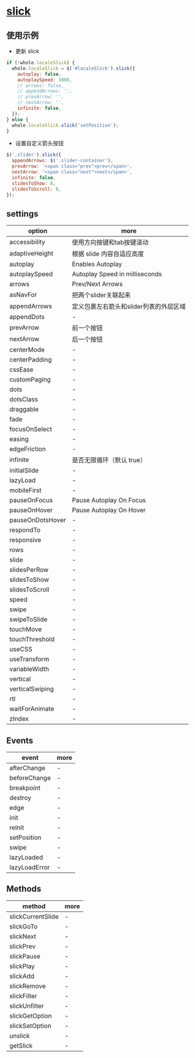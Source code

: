 # [slick](http://kenwheeler.github.io/slick/)

## 使用示例

- 更新 slick

```javascript
if (!whole.localeSlick) {
  whole.localeSlick = $('#localeSlick').slick({
    autoplay: false,
    autoplaySpeed: 3000,
    // arrows: false,
    // appendArrows: '',
    // prevArrow: '',
    // nextArrow: '',
    infinite: false,
  });
} else {
  whole.localeSlick.slick('setPosition');
}
```

- 设置自定义箭头按钮

```javascript
$('.slider').slick({
  appendArrows: $('.slider-container'),
  prevArrow: '<span class="prev">prev</span>',
  nextArrow: '<span class="next">next</span>',
  infinite: false,
  slidesToShow: 8,
  slidesToScroll: 8,
});
```

## settings

| option           | more                           |
|------------------|--------------------------------|
| accessibility    | 使用方向按键和tab按键滚动                 |
| adaptiveHeight   | 根据 slide 内容自适应高度               |
| autoplay         | Enables Autoplay               |
| autoplaySpeed    | Autoplay Speed in milliseconds |
| arrows           | Prev/Next Arrows               |
| asNavFor         | 把两个slider关联起来                  |
| appendArrows     | 定义包裹左右箭头和slider列表的外层区域         |
| appendDots       | -                              |
| prevArrow        | 前一个按钮                          |
| nextArrow        | 后一个按钮                          |
| centerMode       | -                              |
| centerPadding    | -                              |
| cssEase          | -                              |
| customPaging     | -                              |
| dots             | -                              |
| dotsClass        | -                              |
| draggable        | -                              |
| fade             | -                              |
| focusOnSelect    | -                              |
| easing           | -                              |
| edgeFriction     | -                              |
| infinite         | 是否无限循环（默认 true）                |
| initialSlide     | -                              |
| lazyLoad         | -                              |
| mobileFirst      | -                              |
| pauseOnFocus     | Pause Autoplay On Focus        |
| pauseOnHover     | Pause Autoplay On Hover        |
| pauseOnDotsHover | -                              |
| respondTo        | -                              |
| responsive       | -                              |
| rows             | -                              |
| slide            | -                              |
| slidesPerRow     | -                              |
| slidesToShow     | -                              |
| slidesToScroll   | -                              |
| speed            | -                              |
| swipe            | -                              |
| swipeToSlide     | -                              |
| touchMove        | -                              |
| touchThreshold   | -                              |
| useCSS           | -                              |
| useTransform     | -                              |
| variableWidth    | -                              |
| vertical         | -                              |
| verticalSwiping  | -                              |
| rtl              | -                              |
| waitForAnimate   | -                              |
| zIndex           | -                              |

## Events

| event         | more |
|---------------|------|
| afterChange   | -    |
| beforeChange  | -    |
| breakpoint    | -    |
| destroy       | -    |
| edge          | -    |
| init          | -    |
| reInit        | -    |
| setPosition   | -    |
| swipe         | -    |
| lazyLoaded    | -    |
| lazyLoadError | -    |

## Methods

| method            | more |
|-------------------|------|
| slickCurrentSlide | -    |
| slickGoTo         | -    |
| slickNext         | -    |
| slickPrev         | -    |
| slickPause        | -    |
| slickPlay         | -    |
| slickAdd          | -    |
| slickRemove       | -    |
| slickFilter       | -    |
| slickUnfilter     | -    |
| slickGetOption    | -    |
| slickSetOption    | -    |
| unslick           | -    |
| getSlick          | -    |
